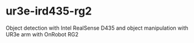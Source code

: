 # ur3e-ird435-rg2
Object detection with Intel RealSense D435 and object manipulation with UR3e arm with OnRobot RG2

